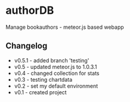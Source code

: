 # authorDB
Manage bookauthors - meteor.js based webapp

## Changelog

- v0.5.1 - added branch 'testing'
- v0.5 - updated meteor.js to 1.0.3.1
- v0.4 - changed collection for stats
- v0.3 - testing chartdata
- v0.2 - set my default environment
- v0.1 - created project
